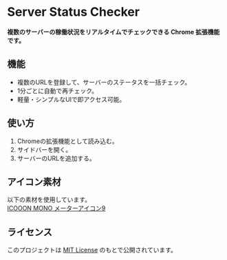 # Server Status Checker

**複数のサーバーの稼働状況をリアルタイムでチェックできる Chrome 拡張機能です。**

## 機能

- 複数のURLを登録して、サーバーのステータスを一括チェック。
- 1分ごとに自動で再チェック。
- 軽量・シンプルなUIで即アクセス可能。

## 使い方

1. Chromeの拡張機能として読み込む。
2. サイドバーを開く。
3. サーバーのURLを追加する。

## アイコン素材

以下の素材を使用しています。  
[ICOOON MONO メーターアイコン9](https://icooon-mono.com/13352-%E3%83%A1%E3%83%BC%E3%82%BF%E3%83%BC%E3%82%A2%E3%82%A4%E3%82%B3%E3%83%B39/)

## ライセンス

このプロジェクトは [MIT License](./LICENSE) のもとで公開されています。  
